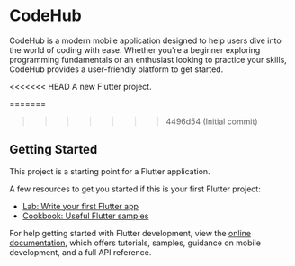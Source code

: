 # CodeHub

CodeHub is a modern mobile application designed to help users dive into the world of coding with ease. Whether you're a beginner exploring programming fundamentals or an enthusiast looking to practice your skills, CodeHub provides a user-friendly platform to get started.

<<<<<<< HEAD
A new Flutter project.

=======
>>>>>>> 4496d54 (Initial commit)
## Getting Started

This project is a starting point for a Flutter application.

A few resources to get you started if this is your first Flutter project:

- [Lab: Write your first Flutter app](https://docs.flutter.dev/get-started/codelab)
- [Cookbook: Useful Flutter samples](https://docs.flutter.dev/cookbook)

For help getting started with Flutter development, view the
[online documentation](https://docs.flutter.dev/), which offers tutorials,
samples, guidance on mobile development, and a full API reference.
